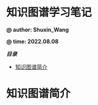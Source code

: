 # 知识图谱学习笔记



**@ author: Shuxin_Wang**

**@ time: 2022.08.08**



***目录***

- [知识图谱简介](#知识图谱简介)





# 知识图谱简介

